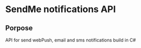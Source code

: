 # SendMe notifications API

## Porpose
API for send webPush, email and sms notifications build in C#